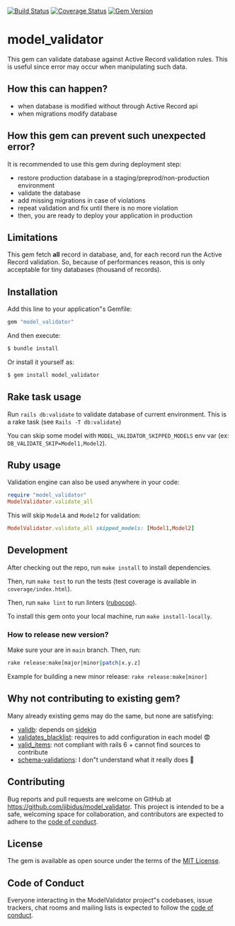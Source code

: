 [![Build Status](https://www.travis-ci.com/jibidus/model_validation.svg?branch=main)](https://www.travis-ci.com/jibidus/model_validation)
[![Coverage Status](https://coveralls.io/repos/github/jibidus/model_validation/badge.svg?branch=main)](https://coveralls.io/github/jibidus/model_validation?branch=main)
[![Gem Version](https://badge.fury.io/rb/model_validator.svg)](https://badge.fury.io/rb/model_validator)

# model_validator

This gem can validate database against Active Record validation rules.
This is useful since error may occur when manipulating such data.

## How this can happen?

- when database is modified without through Active Record api
- when migrations modify database

## How this gem can prevent such unexpected error?

It is recommended to use this gem during deployment step:

- restore production database in a staging/preprod/non-production environment
- validate the database
- add missing migrations in case of violations
- repeat validation and fix until there is no more violation
- then, you are ready to deploy your application in production

## Limitations

This gem fetch **all** record in database, and, for each record run the Active Record validation.
So, because of performances reason, this is only acceptable for tiny databases (thousand of records).

## Installation

Add this line to your application"s Gemfile:

```ruby
gem "model_validator"
```

And then execute:

```bash
$ bundle install
```

Or install it yourself as:

```bash
$ gem install model_validator
```

## Rake task usage

Run `rails db:validate` to validate database of current environment. This is a rake task (see `Rails -T db:validate`)

You can skip some model with `MODEL_VALIDATOR_SKIPPED_MODELS` env var (ex: `DB_VALIDATE_SKIP=Model1,Model2`).

## Ruby usage

Validation engine can also be used anywhere in your code:

```ruby
require "model_validator"
ModelValidator.validate_all
```

This will skip `ModelA` and `Model2` for validation:

```ruby
ModelValidator.validate_all skipped_models: [Model1,Model2]
```

## Development

After checking out the repo, run `make install` to install dependencies.

Then, run `make test` to run the tests (test coverage is available in `coverage/index.html`).

Then, run `make lint` to run linters ([rubocop](https://github.com/rubocop-hq/rubocop)).

To install this gem onto your local machine, run `make install-locally`.

### How to release new version?

Make sure your are in `main` branch. Then, run:
```bash
rake release:make[major|minor|patch|x.y.z]
```

Example for building a new minor release: `rake release:make[minor]`

## Why not contributing to existing gem?

Many already existing gems may do the same, but none are satisfying:

- [validb](https://github.com/jgeiger/validb): depends on [sidekiq](https://github.com/mperham/sidekiq)
- [validates_blacklist](https://www.rubydoc.info/gems/validates_blacklist/0.0.1): requires to add configuration in each model 😨
- [valid_items](https://rubygems.org/gems/valid_items): not compliant with rails 6 + cannot find sources to contribute
- [schema-validations](https://github.com/robworley/schema-validations): I don"t understand what it really does 🤪

## Contributing

Bug reports and pull requests are welcome on GitHub at https://github.com/jibidus/model_validator. This project is intended to be a safe, welcoming space for collaboration, and contributors are expected to adhere to the [code of conduct](https://github.com/[USERNAME]/model_validator/blob/master/CODE_OF_CONDUCT.md).

## License

The gem is available as open source under the terms of the [MIT License](https://opensource.org/licenses/MIT).

## Code of Conduct

Everyone interacting in the ModelValidator project"s codebases, issue trackers, chat rooms and mailing lists is expected to follow the [code of conduct](https://github.com/[USERNAME]/model_validator/blob/master/CODE_OF_CONDUCT.md).
